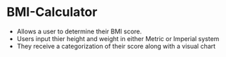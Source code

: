 # BMI-Calculator

- Allows a user to determine their BMI score. 
- Users input thier height and weight in either Metric or Imperial system
- They receive a categorization of their score along with a visual chart
